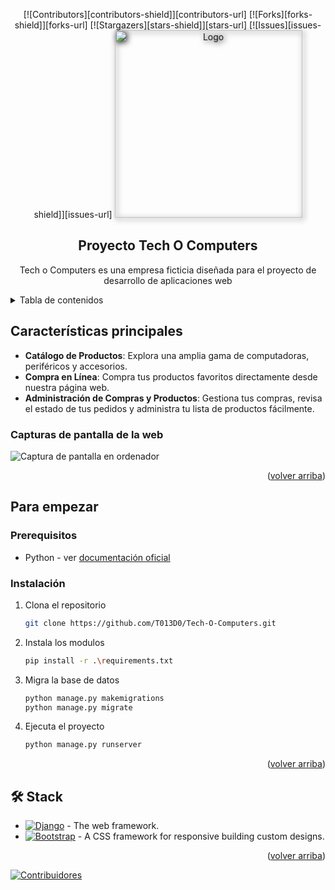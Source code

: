 <a name="readme-top"></a>

<div align="center">
[![Contributors][contributors-shield]][contributors-url]
[![Forks][forks-shield]][forks-url]
[![Stargazers][stars-shield]][stars-url]
[![Issues][issues-shield]][issues-url]
<a href="https://github.com/T013D0/Tech-O-Computers">
  <img width="300px" style="filter: drop-shadow(2px 2px 5px black)" src="https://i.imgur.com/52xkYdd.png" alt="Logo" width="800" />
</a>

## Proyecto Tech O Computers

Tech o Computers es una empresa ficticia diseñada para el proyecto de desarrollo de aplicaciones web

</div>

<details>
<summary>Tabla de contenidos</summary>

- [Características principales](#características-principales)
  - [Capturas de pantalla de Tech O Computers](#capturas-de-pantalla-de-la-web)
- [Para empezar](#para-empezar)
  - [Prerequisitos](#prerequisitos)
  - [Instalación](#instalación)
- [🛠️ Stack](#️-stack)

</details>

## Características principales

- **Catálogo de Productos**: Explora una amplia gama de computadoras, periféricos y accesorios.
- **Compra en Línea**: Compra tus productos favoritos directamente desde nuestra página web.
- **Administración de Compras y Productos**: Gestiona tus compras, revisa el estado de tus pedidos y administra tu lista de productos fácilmente.


### Capturas de pantalla de la web
![Captura de pantalla en ordenador](https://i.imgur.com/n13j4ih.png)

<p align="right">(<a href="#readme-top">volver arriba</a>)</p>

## Para empezar

### Prerequisitos

- Python - ver [documentación oficial](https://docs.python.org/3/)

### Instalación

1. Clona el repositorio

    ```sh
    git clone https://github.com/T013D0/Tech-O-Computers.git
    ```

2. Instala los modulos

    ```sh
    pip install -r .\requirements.txt
    ```

3. Migra la base de datos

    ```sh
    python manage.py makemigrations
    python manage.py migrate
    ```

4. Ejecuta el proyecto

    ```sh
    python manage.py runserver
    ```

<p align="right">(<a href="#readme-top">volver arriba</a>)</p>

## 🛠️ Stack

- [![Django][django-badge]][django-url] - The web framework.
- [![Bootstrap][bootstrap-badge]][bootstrap-url] - A CSS framework for responsive building custom designs.

<p align="right">(<a href="#readme-top">volver arriba</a>)</p>

[django-url]: https://astro.build/
[bootstrap-url]: https://www.typescriptlang.org/
[django-badge]: https://img.shields.io/badge/Django-fff?style=for-the-badge&logo=django&logoColor=white&color=0C4B33
[bootstrap-badge]: https://img.shields.io/badge/bootstrap-007ACC?style=for-the-badge&logo=bootstrap&logoColor=white&color=5468ff
[contributors-shield]: https://img.shields.io/github/contributors/T013D0/Tech-O-Computers.svg?style=for-the-badge
[contributors-url]: https://github.com/T013D0/Tech-O-Computers/graphs/contributors
[forks-shield]: https://img.shields.io/github/forks/T013D0/Tech-O-Computers.svg?style=for-the-badge
[forks-url]: https://github.com/T013D0/Tech-O-Computers/network/members
[stars-shield]: https://img.shields.io/github/stars/T013D0/Tech-O-Computers.svg?style=for-the-badge
[stars-url]: https://github.com/T013D0/Tech-O-Computers/stargazers
[issues-shield]: https://img.shields.io/github/issues/T013D0/Tech-O-Computers.svg?style=for-the-badge
[issues-url]: https://github.com/T013D0/Tech-O-Computers/issues

[![Contribuidores](https://contrib.rocks/image?repo=T013D0/Tech-O-Computers&max=500&columns=20)](https://github.com/T013D0/Tech-O-Computers/graphs/contributors)

